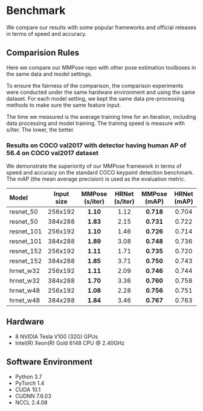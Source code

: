 # Benchmark

We compare our results with some popular frameworks and official releases in terms of speed and accuracy.

## Comparision Rules

Here we compare our MMPose repo with other pose estimation toolboxes in the same data and model settings.

To ensure the fairness of the comparison, the comparison experiments were conducted under the same hardware environment and using the same dataset.
For each model setting, we kept the same data pre-processing methods to make sure the same feature input.

The time we measured is the average training time for an iteration, including data processing and model training.
The training speed is measure with s/iter. The lower, the better.

### Results on COCO val2017 with detector having human AP of 56.4 on COCO val2017 dataset

We demonstrate the superiority of our MMPose framework in terms of speed and accuracy on the standard COCO keypoint detection benchmark.
The mAP (the mean average precision) is used as the evaluation metric.

| Model | Input size| MMPose (s/iter) | HRNet (s/iter) | MMPose (mAP) | HRNet (mAP) |
| :--- | :---------------: | :---------------: |:--------------------: | :----------------------------: | :-----------------: |
| resnet_50  | 256x192  | **1.10** | 1.12 | **0.718** | 0.704 |
| resnet_50  | 384x288  | **1.83** | 2.15 | **0.731** | 0.722 |
| resnet_101 | 256x192  | **1.10** | 1.46 | **0.726** | 0.714 |
| resnet_101 | 384x288  | **1.89** | 3.08 | **0.748** | 0.736 |
| resnet_152 | 256x192  | **1.11** | 1.71 | **0.735** | 0.720 |
| resnet_152 | 384x288  | **1.85** | 3.71 | **0.750** | 0.743 |
| hrnet_w32  | 256x192  | **1.11** | 2.09 | **0.746** | 0.744 |
| hrnet_w32  | 384x288  | **1.70** | 3.36 | **0.760** | 0.758 |
| hrnet_w48  | 256x192  | **1.08** | 2.28 | **0.756** | 0.751 |
| hrnet_w48  | 384x288  | **1.84** | 3.46 | **0.767** | 0.763 |


## Hardware

- 8 NVIDIA Tesla V100 (32G) GPUs
- Intel(R) Xeon(R) Gold 6148 CPU @ 2.40GHz

## Software Environment

- Python 3.7
- PyTorch 1.4
- CUDA 10.1
- CUDNN 7.6.03
- NCCL 2.4.08
